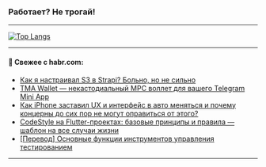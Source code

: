 ### Работает? Не трогай!

---
<!--
#### 🛠️ Technical stack:

![Java](https://img.shields.io/badge/Java-informational?logo=Oracle&style=flat&logoColor=white&color=FF4500)
![Kotlin](https://img.shields.io/badge/Kotlin-informational?logo=Kotlin&style=flat&logoColor=white&color=774D97)
![TS](https://img.shields.io/badge/TypeScript-informational?logo=typeScript&style=flat&logoColor=black&color=017acc)
![Python](https://img.shields.io/badge/Python-informational?logo=Python&style=flat&logoColor=black&color=ffdd54) <br>
![Spring](https://img.shields.io/badge/Spring-informational?logo=Spring&style=flat&logoColor=white&color=6DB33F) 
![SpringBoot](https://img.shields.io/badge/SpringBoot-informational?logo=SpringBoot&style=flat&logoColor=white&color=6DB33F)
![Nest](https://img.shields.io/badge/NestJS-informational?logo=NestJS&style=flat&logoColor=white&color=E0234E) 
![NodeJS](https://img.shields.io/badge/NodeJS-informational?logo=node.js&style=flat&logoColor=white&color=70A760)<br>
![PostgreSQL](https://img.shields.io/badge/PostgreSQL-informational?logo=PostgreSQL&style=flat&logoColor=white&color=DAA520)
![MongoDB](https://img.shields.io/badge/MongoDB-informational?logo=MongoDB&style=flat&logoColor=white&color=870000)
![Apache](https://img.shields.io/badge/Apache-informational?logo=apache&style=flat&logoColor=white&color=f74e28)

___ 
-->

<!--- #### 🛠️ : --->

[![Top Langs](https://github-readme-stats-82jvfl3w3-advtsettinggmailcoms-projects.vercel.app/api/top-langs/?username=zloylis&langs_count=10&hide_title=true&title_color=e6edf3&size_weight=0.5&count_weight=0.5&layout=compact&hide_progress=true&hide_border=true&theme=dracula)](https://github.com/zloylis)

<!---


####  :octocat:&nbsp;&nbsp; Статистика:

![GitHub stats](https://github-readme-stats-u2qms2cxw-advtsettinggmailcoms-projects.vercel.app/api?username=zloylis&show_icons=true&hide_border=true&theme=dracula&title_color=e6edf3&include_all_commits=true&count_private=true&hide_rank=false&hide_title=true&rank_icon=github)
-->
---

#### 💬 Свежее с habr.com:

<!-- BLOG-POST-LIST:START -->
- [Как я настраивал S3 в Strapi? Больно, но не сильно](https://habr.com/ru/articles/873566/?utm_source=habrahabr&utm_medium=rss&utm_campaign=873566)
- [TMA Wallet — некастодиальный MPC воллет для вашего Telegram Mini App](https://habr.com/ru/articles/873618/?utm_source=habrahabr&utm_medium=rss&utm_campaign=873618)
- [Как iPhone заставил UX и интерфейс в авто меняться и почему концерны до сих пор не могут оправиться от этого?](https://habr.com/ru/articles/873594/?utm_source=habrahabr&utm_medium=rss&utm_campaign=873594)
- [CodeStyle на Flutter-проектах: базовые принципы и правила — шаблон на все случаи жизни](https://habr.com/ru/companies/agima/articles/873576/?utm_source=habrahabr&utm_medium=rss&utm_campaign=873576)
- [[Перевод] Основные функции инструментов управления тестированием](https://habr.com/ru/articles/871344/?utm_source=habrahabr&utm_medium=rss&utm_campaign=871344)
<!-- BLOG-POST-LIST:END -->

---
